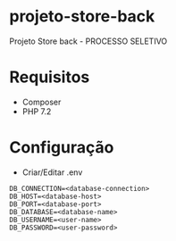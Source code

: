 # projeto-store-back
Projeto Store back - PROCESSO SELETIVO

# Requisitos
- Composer
- PHP 7.2

# Configuração
- Criar/Editar .env
```
DB_CONNECTION=<database-connection>
DB_HOST=<database-host>
DB_PORT=<database-port>
DB_DATABASE=<database-name>
DB_USERNAME=<user-name>
DB_PASSWORD=<user-password>
